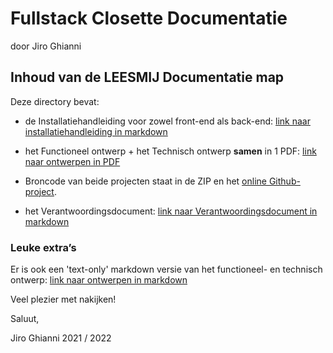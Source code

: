 # Fullstack Closette Documentatie

door Jiro Ghianni

## Inhoud van de LEESMIJ Documentatie map

Deze directory bevat:

* de Installatiehandleiding voor zowel front-end als back-end:  [link naar installatiehandleiding in markdown](installatiehandleiding.md)

* het Functioneel ontwerp + het Technisch ontwerp **samen** in 1 PDF: [link naar ontwerpen in PDF](functioneel-technisch.pdf)

* Broncode van beide projecten staat in de ZIP en het [online Github-project](../).

* het Verantwoordingsdocument: [link naar Verantwoordingsdocument in markdown](verantwoordingsdocument.md)

### Leuke extra’s

Er is ook een 'text-only' markdown versie van het functioneel- en technisch ontwerp: [link naar ontwerpen in markdown](functioneel-technisch.md)



Veel plezier met nakijken!

Saluut,

Jiro Ghianni
2021 / 2022